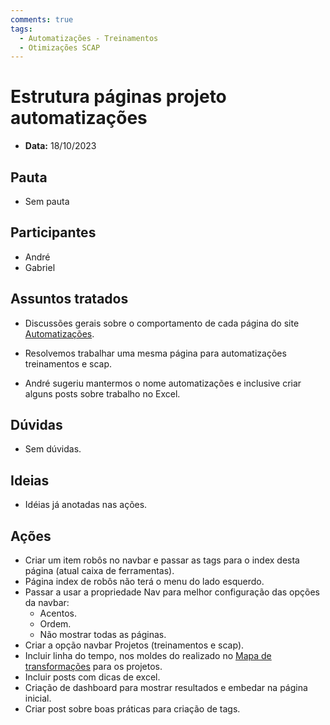 ```yaml
---
comments: true
tags:
  - Automatizações - Treinamentos
  - Otimizações SCAP
---
```


# Estrutura páginas projeto automatizações

- **Data:** 18/10/2023

## Pauta
- Sem pauta

## Participantes
- André
- Gabriel

## Assuntos tratados
- Discussões gerais sobre o comportamento de cada página do site [Automatizações](https://lab-mg.github.io/automatizacoes/).

- Resolvemos trabalhar uma mesma página para automatizações treinamentos e scap.

- André sugeriu mantermos o nome automatizações e inclusive criar alguns posts sobre trabalho no Excel.

## Dúvidas
- Sem dúvidas.

## Ideias
- Idéias já anotadas nas ações.

## Ações
- Criar um item robôs no navbar e passar as tags para o index desta página (atual caixa de ferramentas).
- Página index de robôs não terá o menu do lado esquerdo.
- Passar a usar a propriedade Nav para melhor configuração das opções da navbar:
    - Acentos.
    - Ordem.
    - Não mostrar todas as páginas.
- Criar a opção navbar Projetos (treinamentos e scap).
- Incluir linha do tempo, nos moldes do realizado no [Mapa de transformações](https://lab-mg.github.io/handbook/linha_do_tempo/mapa_transformacao/) para os projetos.
- Incluir posts com dicas de excel.
- Criação de dashboard para mostrar resultados e embedar na página inicial.
- Criar post sobre boas práticas para criação de tags.
